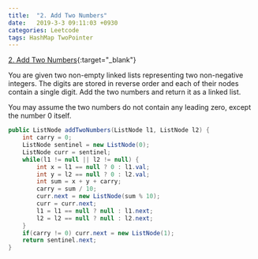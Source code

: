 ```yaml
---
title:  "2. Add Two Numbers"
date:   2019-3-3 09:11:03 +0930
categories: Leetcode
tags: HashMap TwoPointer
---
```


[2. Add Two Numbers](https://leetcode.com/problems/add-two-numbers/){:target="_blank"}

You are given two non-empty linked lists representing two non-negative integers. The digits are stored in reverse order and each of their nodes contain a single digit. Add the two numbers and return it as a linked list.

You may assume the two numbers do not contain any leading zero, except the number 0 itself.


```java
public ListNode addTwoNumbers(ListNode l1, ListNode l2) {
    int carry = 0;
    ListNode sentinel = new ListNode(0);
    ListNode curr = sentinel;
    while(l1 != null || l2 != null) {
        int x = l1 == null ? 0 : l1.val;
        int y = l2 == null ? 0 : l2.val;
        int sum = x + y + carry;
        carry = sum / 10;
        curr.next = new ListNode(sum % 10);
        curr = curr.next;
        l1 = l1 == null ? null : l1.next;
        l2 = l2 == null ? null : l2.next;
    }
    if(carry != 0) curr.next = new ListNode(1);
    return sentinel.next;
}
```
